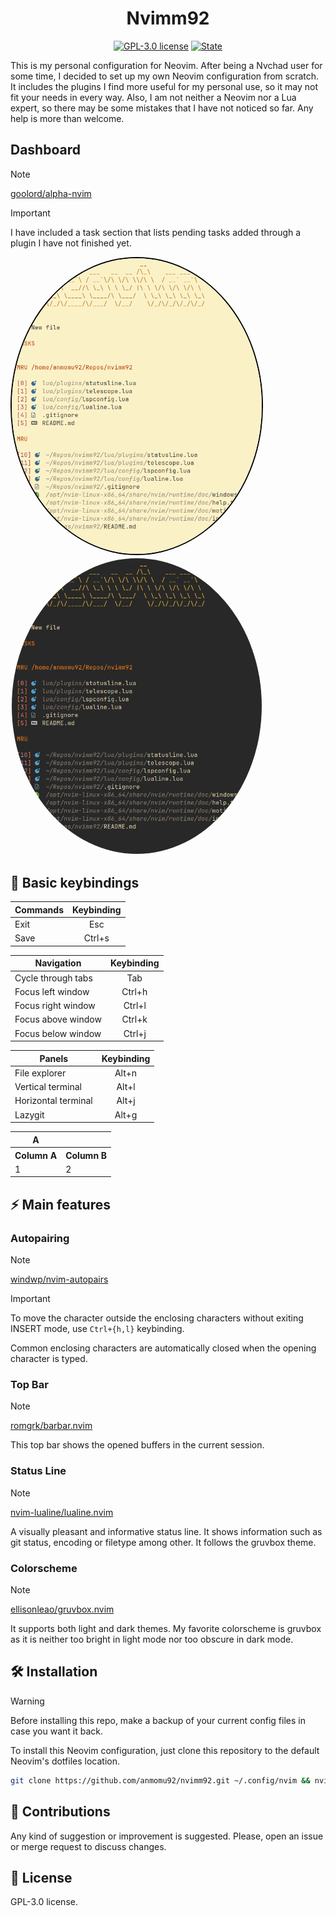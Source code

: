 <h1 align="center">Nvimm92</h1>

<div align="center">

[![GPL-3.0 license](https://img.shields.io/badge/License-GPLv3-blue.svg?style=flat-square)](LICENSE)
[![State](https://img.shields.io/badge/State-active-brightgreen?style=flat-square)]()

</div>

This is my personal configuration for Neovim. After being a Nvchad user for some time, I decided to set up my own Neovim configuration from scratch. It includes the plugins I find more useful for my personal use, so it may not fit your needs in every way. Also, I am not neither a Neovim nor a Lua expert, so there may be some mistakes that I have not noticed so far. Any help is more than welcome. 

## Dashboard
> [!NOTE]
> [goolord/alpha-nvim](https://github.com/goolord/alpha-nvim)

> [!IMPORTANT]
> I have included a task section that lists pending tasks added through a plugin I have not finished yet.

<kbd>
    <img src="assets/alpha-nvim.png" width="400" style="border-radius:50%; border: 2px solid #000;" />
    <img src="assets/alpha-nvim-dark.png" width="400" style="border-radius:50%; border: 2px solid #fff;" />
</kbd>


## 🧭 Basic keybindings
| Commands | Keybinding | 
| -------- | :--------: |
| Exit | Esc |
| Save | Ctrl+s |

| Navigation | Keybinding |
| ---------- | :----------: |
| Cycle through tabs | Tab |
| Focus left window | Ctrl+h | 
| Focus right window | Ctrl+l | 
| Focus above window | Ctrl+k | 
| Focus below window | Ctrl+j | 

| Panels | Keybinding |
| ------ | :----------: |
| File explorer | Alt+n |
| Vertical terminal | Alt+l |
| Horizontal terminal | Alt+j |
| Lazygit | Alt+g |


<table>
    <tr style="column-count: 3; column-span: all;"><th>A</th></tr>
  <tr><th>Column A</th><th>Column B</th></tr>
  <tr><td>1</td><td>2</td></tr>
</table>

## ⚡ Main features

### Autopairing
> [!NOTE]
> [windwp/nvim-autopairs](https://github.com/windwp/nvim-autopairs)

> [!IMPORTANT]
> To move the character outside the enclosing characters without exiting INSERT mode, use `Ctrl+{h,l}` keybinding.

Common enclosing characters are automatically closed when the opening character is typed.

### Top Bar
> [!NOTE]
> [romgrk/barbar.nvim](https://github.com/romgrk/barbar.nvim)

This top bar shows the opened buffers in the current session.

### Status Line
> [!NOTE]
> [nvim-lualine/lualine.nvim](https://github.com/nvim-lualine/lualine.nvim)

A visually pleasant and informative status line. It shows information such as git status, encoding or filetype among other. It follows the gruvbox theme.

### Colorscheme
> [!NOTE]
> [ellisonleao/gruvbox.nvim](https://github.com/ellisonleao/gruvbox.nvim)

It supports both light and dark themes. My favorite colorscheme is gruvbox as it is neither too bright in light mode nor too obscure in dark mode.


## 🛠️ Installation

> [!WARNING]
> Before installing this repo, make a backup of your current config files in case you want it back.

To install this Neovim configuration, just clone this repository to the default Neovim's dotfiles location.

```bash
git clone https://github.com/anmomu92/nvimm92.git ~/.config/nvim && nvim
```

## 🤝 Contributions

Any kind of suggestion or improvement is suggested. Please, open an issue or merge request to discuss changes.

## 📜 License

GPL-3.0 license.
